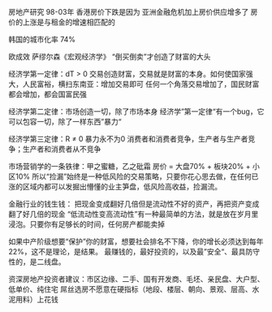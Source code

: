 房地产研究
98-03年 香港房价下跌是因为 亚洲金融危机加上房价供应增多了
房价的上涨是与租金的增速相匹配的

韩国的城市化率 74%


欧成效
萨缪尔森《宏观经济学》
“倒买倒卖”才创造了财富的大头

经济学第一定律：dT > 0
交易创造财富，交易就是财富的本身。如何使国家强大，人民富裕，横扫东南亚：增加交易即可
任何一个角落交易增加了，国民财富都会增加，都会国富民强

经济学第二定律：市场创造一切，除了市场本身
经济学”第一定律“有一个bug，它可以包容一切，除了一样东西”暴力“

经济学第三定律：R ≠ 0
暴力永不为0
消费者和消费者竞争，生产者与生产者竞争；生产者和消费者从不竞争

市场营销学的一条铁律：甲之蜜糖，乙之砒霜 
房价 = 大盘70% + 板块20% + 小区10%
所以“捡漏”始终是一种低风险的交易策略，只要你花心思去做，在任何已涨的区域内都可以发掘出懵懂的业主笋盘，低风险高收益，捡漏流。

金融行业的钱生钱：
把现金变成翻好几倍但是流动性不好的资产，再把资产变成翻了好几倍的现金
“低流动性变高流动性”有一种最简单的方法，就是放在岁月里浸泡。只要你有足够长的时间，任何房产都能卖掉

如果中产阶级想要“保护”你的财富，想要社会排名不下降，你的增长必须达到每年22%，这不是理论，是结果。
最赚钱的，最好投资的，以及最”安全“、最具防守性的，是二线盘。

资深房地产投资者建议：市区边缘、二手、国有开发商、毛坯、亲民盘、大户型、低单价、纯住宅
屌丝选房不愿意在硬指标（地段、楼层、朝向、景观、层高、水泥用料）上花钱